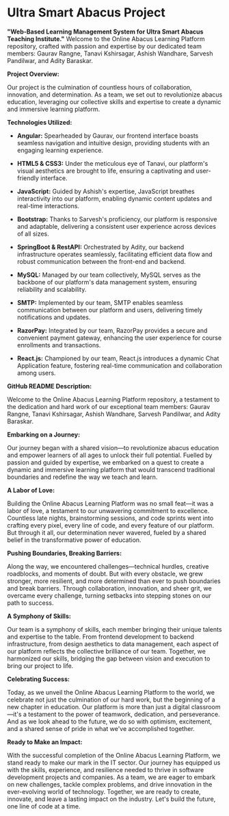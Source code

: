 # Ultra Smart Abacus Project
 **"Web-Based Learning Management System for Ultra Smart Abacus Teaching Institute."**
Welcome to the Online Abacus Learning Platform repository, crafted with passion and expertise by our dedicated team members: Gaurav Rangne, Tanavi Kshirsagar, Ashish Wandhare, Sarvesh Pandilwar, and Adity Baraskar.

**Project Overview:**

Our project is the culmination of countless hours of collaboration, innovation, and determination. As a team, we set out to revolutionize abacus education, leveraging our collective skills and expertise to create a dynamic and immersive learning platform.

**Technologies Utilized:**

- **Angular:** Spearheaded by Gaurav, our frontend interface boasts seamless navigation and intuitive design, providing students with an engaging learning experience.

- **HTML5 & CSS3:** Under the meticulous eye of Tanavi, our platform's visual aesthetics are brought to life, ensuring a captivating and user-friendly interface.

- **JavaScript:** Guided by Ashish's expertise, JavaScript breathes interactivity into our platform, enabling dynamic content updates and real-time interactions.

- **Bootstrap:** Thanks to Sarvesh's proficiency, our platform is responsive and adaptable, delivering a consistent user experience across devices of all sizes.

- **SpringBoot & RestAPI:** Orchestrated by Adity, our backend infrastructure operates seamlessly, facilitating efficient data flow and robust communication between the front-end and backend.

- **MySQL:** Managed by our team collectively, MySQL serves as the backbone of our platform's data management system, ensuring reliability and scalability.

- **SMTP:** Implemented by our team, SMTP enables seamless communication between our platform and users, delivering timely notifications and updates.

- **RazorPay:** Integrated by our team, RazorPay provides a secure and convenient payment gateway, enhancing the user experience for course enrollments and transactions.

- **React.js:** Championed by our team, React.js introduces a dynamic Chat Application feature, fostering real-time communication and collaboration among users.

**GitHub README Description:**

Welcome to the Online Abacus Learning Platform repository, a testament to the dedication and hard work of our exceptional team members: Gaurav Rangne, Tanavi Kshirsagar, Ashish Wandhare, Sarvesh Pandilwar, and Adity Baraskar.

**Embarking on a Journey:**

Our journey began with a shared vision—to revolutionize abacus education and empower learners of all ages to unlock their full potential. Fuelled by passion and guided by expertise, we embarked on a quest to create a dynamic and immersive learning platform that would transcend traditional boundaries and redefine the way we teach and learn.

**A Labor of Love:**

Building the Online Abacus Learning Platform was no small feat—it was a labor of love, a testament to our unwavering commitment to excellence. Countless late nights, brainstorming sessions, and code sprints went into crafting every pixel, every line of code, and every feature of our platform. But through it all, our determination never wavered, fueled by a shared belief in the transformative power of education.

**Pushing Boundaries, Breaking Barriers:**

Along the way, we encountered challenges—technical hurdles, creative roadblocks, and moments of doubt. But with every obstacle, we grew stronger, more resilient, and more determined than ever to push boundaries and break barriers. Through collaboration, innovation, and sheer grit, we overcame every challenge, turning setbacks into stepping stones on our path to success.

**A Symphony of Skills:**

Our team is a symphony of skills, each member bringing their unique talents and expertise to the table. From frontend development to backend infrastructure, from design aesthetics to data management, each aspect of our platform reflects the collective brilliance of our team. Together, we harmonized our skills, bridging the gap between vision and execution to bring our project to life.

**Celebrating Success:**

Today, as we unveil the Online Abacus Learning Platform to the world, we celebrate not just the culmination of our hard work, but the beginning of a new chapter in education. Our platform is more than just a digital classroom—it's a testament to the power of teamwork, dedication, and perseverance. And as we look ahead to the future, we do so with optimism, excitement, and a shared sense of pride in what we've accomplished together.

**Ready to Make an Impact:**

With the successful completion of the Online Abacus Learning Platform, we stand ready to make our mark in the IT sector. Our journey has equipped us with the skills, experience, and resilience needed to thrive in software development projects and companies. As a team, we are eager to embark on new challenges, tackle complex problems, and drive innovation in the ever-evolving world of technology. Together, we are ready to create, innovate, and leave a lasting impact on the industry. Let's build the future, one line of code at a time.
